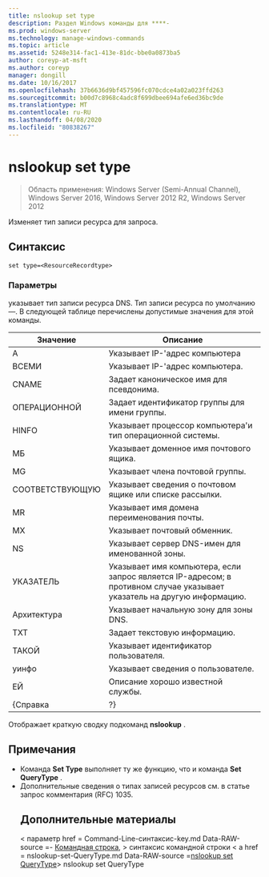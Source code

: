 ```yaml
---
title: nslookup set type
description: Раздел Windows команды для ****-
ms.prod: windows-server
ms.technology: manage-windows-commands
ms.topic: article
ms.assetid: 5248e314-fac1-413e-81dc-bbe0a0873ba5
author: coreyp-at-msft
ms.author: coreyp
manager: dongill
ms.date: 10/16/2017
ms.openlocfilehash: 37b6636d9bf457596fc070cdce4a02a023ffd263
ms.sourcegitcommit: b00d7c8968c4adc8f699dbee694afe6ed36bc9de
ms.translationtype: MT
ms.contentlocale: ru-RU
ms.lasthandoff: 04/08/2020
ms.locfileid: "80838267"
---
```

# <a name="nslookup-set-type"></a>nslookup set type

>Область применения: Windows Server (Semi-Annual Channel), Windows Server 2016, Windows Server 2012 R2, Windows Server 2012

Изменяет тип записи ресурса для запроса.
## <a name="syntax"></a>Синтаксис
```
set type=<ResourceRecordtype>
```
### <a name="parameters"></a>Параметры
<ResourceRecordtype> указывает тип записи ресурса DNS. Тип записи ресурса по умолчанию —. В следующей таблице перечислены допустимые значения для этой команды.

| Значение |                                                   Описание                                                   |
|-------|-----------------------------------------------------------------------------------------------------------------|
|   А   |                                      Указывает IP-&#39;адрес компьютера                                      |
|  ВСЕМИ  |                                     Указывает IP-&#39;адрес компьютера.                                      |
| CNAME |                                    Задает каноническое имя для псевдонима.                                     |
|  ОПЕРАЦИОННОЙ  |                                  Задает идентификатор группы для имени группы.                                  |
| HINFO |                          Указывает процессор компьютера&#39;и тип операционной системы.                           |
|  МБ   |                                        Указывает доменное имя почтового ящика.                                         |
|  MG   |                                         Указывает члена почтовой группы.                                          |
| СООТВЕТСТВУЮЩУЮ |                                   Указывает сведения о почтовом ящике или списке рассылки.                                   |
|  MR   |                                     Указывает имя домена переименования почты.                                      |
|  MX   |                                          Указывает почтовый обменник.                                          |
|  NS   |                                 Указывает сервер DNS-имен для именованной зоны.                                 |
|  УКАЗАТЕЛЬ  | Указывает имя компьютера, если запрос является IP-адресом; в противном случае указывает указатель на другую информацию. |
|  Архитектура  |                                Указывает начальную зону для зоны DNS.                                 |
|  TXT  |                                         Задает текстовую информацию.                                         |
|  ТАКОЙ  |                                         Указывает идентификатор пользователя.                                          |
| уинфо |                                         Указывает сведения о пользователе.                                         |
|  ЕЙ  |                                         Описание хорошо известной службы.                                         |
| {Справка |                                                       ?}                                                        |

Отображает краткую сводку подкоманд <strong>nslookup</strong> .
## <a name="remarks"></a>Примечания
- Команда <strong>Set Type</strong> выполняет ту же функцию, что и команда <strong>Set QueryType</strong> .
- Дополнительные сведения о типах записей ресурсов см. в статье запрос комментария (RFC) 1035.
  ## <a name="additional-references"></a>Дополнительные материалы
  < параметр href = Command-Line-синтаксис-key.md Data-RAW-source =- [Командная строка](command-line-syntax-key.md), > синтаксис командной строки</a> < a href = nslookup-set-QueryType.md Data-RAW-source =[nslookup set QueryType](nslookup-set-querytype.md)> nslookup set QueryType</a>
